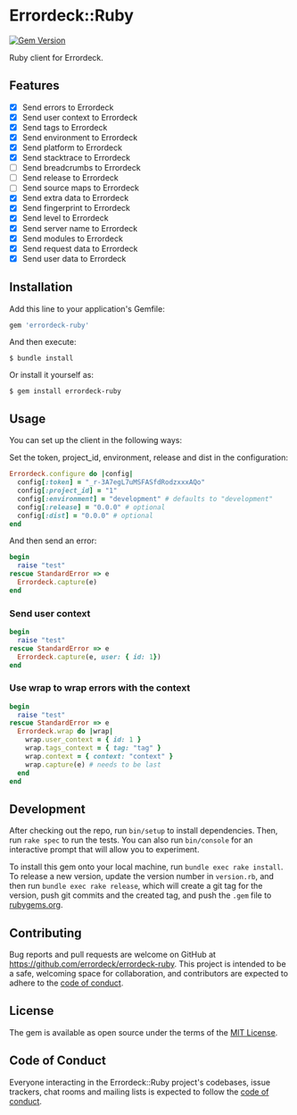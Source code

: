 # Errordeck::Ruby

[![Gem Version](https://badge.fury.io/rb/errordeck-ruby.svg)](https://badge.fury.io/rb/errordeck-ruby)

Ruby client for Errordeck.

## Features

- [x] Send errors to Errordeck
- [x] Send user context to Errordeck
- [x] Send tags to Errordeck
- [x] Send environment to Errordeck
- [x] Send platform to Errordeck
- [x] Send stacktrace to Errordeck
- [ ] Send breadcrumbs to Errordeck
- [ ] Send release to Errordeck
- [ ] Send source maps to Errordeck
- [x] Send extra data to Errordeck
- [x] Send fingerprint to Errordeck
- [x] Send level to Errordeck
- [x] Send server name to Errordeck
- [x] Send modules to Errordeck
- [x] Send request data to Errordeck
- [x] Send user data to Errordeck

## Installation

Add this line to your application's Gemfile:

```ruby
gem 'errordeck-ruby'
```

And then execute:

    $ bundle install

Or install it yourself as:

    $ gem install errordeck-ruby

## Usage

You can set up the client in the following ways:

Set the token, project_id, environment, release and dist in the configuration:
```ruby
Errordeck.configure do |config|
  config[:token] = "_r-3A7egL7uMSFASfdRodzxxxAQo"
  config[:project_id] = "1"
  config[:environment] = "development" # defaults to "development"
  config[:release] = "0.0.0" # optional
  config[:dist] = "0.0.0" # optional
end
```

And then send an error:
```ruby
begin
  raise "test"
rescue StandardError => e
  Errordeck.capture(e)
end
``` 

### Send user context

```ruby
begin
  raise "test"
rescue StandardError => e
  Errordeck.capture(e, user: { id: 1})
end
``` 

### Use wrap to wrap errors with the context

```ruby
begin
  raise "test"
rescue StandardError => e
  Errordeck.wrap do |wrap|
    wrap.user_context = { id: 1 }
    wrap.tags_context = { tag: "tag" }
    wrap.context = { context: "context" }
    wrap.capture(e) # needs to be last
  end
end
``` 

## Development

After checking out the repo, run `bin/setup` to install dependencies. Then, run `rake spec` to run the tests. You can also run `bin/console` for an interactive prompt that will allow you to experiment.

To install this gem onto your local machine, run `bundle exec rake install`. To release a new version, update the version number in `version.rb`, and then run `bundle exec rake release`, which will create a git tag for the version, push git commits and the created tag, and push the `.gem` file to [rubygems.org](https://rubygems.org).

## Contributing

Bug reports and pull requests are welcome on GitHub at https://github.com/errordeck/errordeck-ruby. This project is intended to be a safe, welcoming space for collaboration, and contributors are expected to adhere to the [code of conduct](https://github.com/errordeck/errordeck-ruby/blob/master/CODE_OF_CONDUCT.md).

## License

The gem is available as open source under the terms of the [MIT License](https://opensource.org/licenses/MIT).

## Code of Conduct

Everyone interacting in the Errordeck::Ruby project's codebases, issue trackers, chat rooms and mailing lists is expected to follow the [code of conduct](https://github.com/errordeck/errordeck-ruby/blob/master/CODE_OF_CONDUCT.md).
